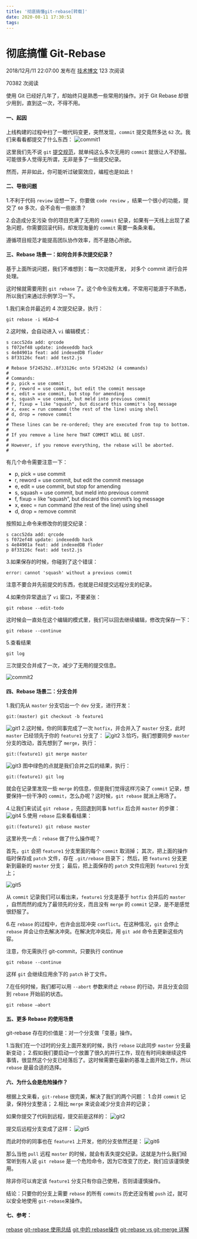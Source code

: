 ```yaml
---
title: '彻底搞懂git-rebase[转载]'
date: 2020-08-11 17:30:51
tags:
---
```


# 彻底搞懂 Git-Rebase

2018/12月/11 22:07:00 发布在 [技术博文](http://jartto.wang/categories/技术博文/) 123 次阅读

 70382 次阅读

使用 Git 已经好几年了，却始终只是熟悉一些常用的操作。对于 Git Rebase 却很少用到，直到这一次，不得不用。

#### 一、起因

上线构建的过程中扫了一眼代码变更，突然发现，`commit` 提交竟然多达 `62` 次。我们来看看都提交了什么东西：
![commit1](https://raw.githubusercontent.com/chenfengyanyu/my-web-accumulation/master/images/git-rebase/commit1.png)

这里我们先不说 `git` [提交规范](http://jartto.wang/2018/07/08/git-commit/)，就单纯这么多次无用的 `commit` 就很让人不舒服。可能很多人觉得无所谓，无非是多了一些提交纪录。

然而，并非如此，你可能听过破窗效应，编程也是如此！

#### 二、导致问题

1.不利于代码 `review`
设想一下，你要做 `code review` ，结果一个很小的功能，提交了 `60` 多次，会不会有一些崩溃？

2.会造成分支污染
你的项目充满了无用的 `commit` 纪录，如果有一天线上出现了紧急问题，你需要回滚代码，却发现海量的 `commit` 需要一条条来看。

遵循项目规范才能提高团队协作效率，而不是随心所欲。

#### 三、Rebase 场景一：如何合并多次提交纪录？

基于上面所说问题，我们不难想到：每一次功能开发， 对多个 commit 进行合并处理。

这时候就需要用到 `git rebase` 了。这个命令没有太难，不常用可能源于不熟悉，所以我们来通过示例学习一下。

1.我们来合并最近的 4 次提交纪录，执行：

```
git rebase -i HEAD~4
```



2.这时候，会自动进入 `vi` 编辑模式：

```
s cacc52da add: qrcode
s f072ef48 update: indexeddb hack
s 4e84901a feat: add indexedDB floder
s 8f33126c feat: add test2.js

# Rebase 5f2452b2..8f33126c onto 5f2452b2 (4 commands)
#
# Commands:
# p, pick = use commit
# r, reword = use commit, but edit the commit message
# e, edit = use commit, but stop for amending
# s, squash = use commit, but meld into previous commit
# f, fixup = like "squash", but discard this commit's log message
# x, exec = run command (the rest of the line) using shell
# d, drop = remove commit
#
# These lines can be re-ordered; they are executed from top to bottom.
#
# If you remove a line here THAT COMMIT WILL BE LOST.
#
# However, if you remove everything, the rebase will be aborted.
#
```



有几个命令需要注意一下：

- p, pick = use commit
- r, reword = use commit, but edit the commit message
- e, edit = use commit, but stop for amending
- s, squash = use commit, but meld into previous commit
- f, fixup = like “squash”, but discard this commit’s log message
- x, exec = run command (the rest of the line) using shell
- d, drop = remove commit

按照如上命令来修改你的提交纪录：

```
s cacc52da add: qrcode
s f072ef48 update: indexeddb hack
s 4e84901a feat: add indexedDB floder
p 8f33126c feat: add test2.js
```



3.如果保存的时候，你碰到了这个错误：

```
error: cannot 'squash' without a previous commit
```



注意不要合并先前提交的东西，也就是已经提交远程分支的纪录。

4.如果你异常退出了 `vi` 窗口，不要紧张：

```
git rebase --edit-todo
```



这时候会一直处在这个编辑的模式里，我们可以回去继续编辑，修改完保存一下：

```
git rebase --continue
```



5.查看结果

```
git log
```



三次提交合并成了一次，减少了无用的提交信息。

![commit2](https://raw.githubusercontent.com/chenfengyanyu/my-web-accumulation/master/images/git-rebase/commit2.png)

#### 四、Rebase 场景二：分支合并

1.我们先从 `master` 分支切出一个 `dev` 分支，进行开发：

```
git:(master) git checkout -b feature1
```



![git1](https://raw.githubusercontent.com/chenfengyanyu/my-web-accumulation/master/images/git-rebase/git1.png)
2.这时候，你的同事完成了一次 `hotfix`，并合并入了 `master` 分支，此时 `master` 已经领先于你的 `feature1` 分支了：
![git2](https://raw.githubusercontent.com/chenfengyanyu/my-web-accumulation/master/images/git-rebase/git2.png)
3.恰巧，我们想要同步 `master` 分支的改动，首先想到了 `merge`，执行：

```
git:(feature1) git merge master
```



![git3](https://raw.githubusercontent.com/chenfengyanyu/my-web-accumulation/master/images/git-rebase/git3.png)
图中绿色的点就是我们合并之后的结果，执行：

```
git:(feature1) git log
```



就会在记录里发现一些 `merge` 的信息，但是我们觉得这样污染了 `commit` 记录，想要保持一份干净的 `commit`，怎么办呢？这时候，`git rebase` 就派上用场了。

4.让我们来试试 `git rebase` ，先回退到同事 `hotfix` 后合并 `master` 的步骤：
![git4](https://raw.githubusercontent.com/chenfengyanyu/my-web-accumulation/master/images/git-rebase/git4.png)
5.使用 `rebase` 后来看看结果：

```
git:(feature1) git rebase master
```



这里补充一点：`rebase` 做了什么操作呢？

首先，`git` 会把 `feature1` 分支里面的每个 `commit` 取消掉；
其次，把上面的操作临时保存成 `patch` 文件，存在 `.git/rebase` 目录下；
然后，把 `feature1` 分支更新到最新的 `master` 分支；
最后，把上面保存的 `patch` 文件应用到 `feature1` 分支上；

![git5](https://raw.githubusercontent.com/chenfengyanyu/my-web-accumulation/master/images/git-rebase/git5.png)

从 `commit` 记录我们可以看出来，`feature1` 分支是基于 `hotfix` 合并后的 `master` ，自然而然的成为了最领先的分支，而且没有 `merge` 的 `commit` 记录，是不是感觉很舒服了。

6.在 `rebase` 的过程中，也许会出现冲突 `conflict`。在这种情况，`git` 会停止 `rebase` 并会让你去解决冲突。在解决完冲突后，用 `git add` 命令去更新这些内容。

注意，你无需执行 git-commit，只要执行 continue

```
git rebase --continue
```

这样 `git` 会继续应用余下的 `patch` 补丁文件。

7.在任何时候，我们都可以用 `--abort` 参数来终止 `rebase` 的行动，并且分支会回到 `rebase` 开始前的状态。

```
git rebase —abort
```



#### 五、更多 Rebase 的使用场景

git-rebase 存在的价值是：对一个分支做「变基」操作。

1.当我们在一个过时的分支上面开发的时候，执行 `rebase` 以此同步 `master` 分支最新变动；
2.假如我们要启动一个放置了很久的并行工作，现在有时间来继续这件事情，很显然这个分支已经落后了。这时候需要在最新的基准上面开始工作，所以 `rebase` 是最合适的选择。

#### 六、为什么会是危险操作？

根据上文来看，`git-rebase` 很完美，解决了我们的两个问题：
1.合并 `commit` 记录，保持分支整洁；
2.相比 `merge` 来说会减少分支合并的记录；

如果你提交了代码到远程，提交前是这样的：
![git2](https://raw.githubusercontent.com/chenfengyanyu/my-web-accumulation/master/images/git-rebase/git2.png)

提交后远程分支变成了这样：
![git5](https://raw.githubusercontent.com/chenfengyanyu/my-web-accumulation/master/images/git-rebase/git5.png)

而此时你的同事也在 `feature1` 上开发，他的分支依然还是：
![git6](https://raw.githubusercontent.com/chenfengyanyu/my-web-accumulation/master/images/git-rebase/git6.png)

那么当他 `pull` 远程 `master` 的时候，就会有丢失提交纪录。这就是为什么我们经常听到有人说 `git rebase` 是一个危险命令，因为它改变了历史，我们应该谨慎使用。

除非你可以肯定该 `feature1` 分支只有你自己使用，否则请谨慎操作。

结论：只要你的分支上需要 `rebase` 的所有 `commits` 历史还没有被 `push` 过，就可以安全地使用 `git-rebase`来操作。

#### 七、参考：

[rebase](http://gitbook.liuhui998.com/4_2.html)
[git-rebase 使用总结](https://cloud.tencent.com/developer/news/231201)
[git 中的 rebase操作](https://blog.csdn.net/gtlbtnq9mr3/article/details/80222523)
[git-rebase vs git-merge 详解](https://www.cnblogs.com/kidsitcn/p/5339382.html)


